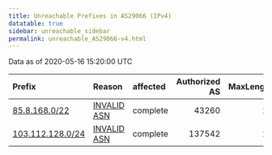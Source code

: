 ```yaml
---
title: Unreachable Prefixes in AS29066 (IPv4)
datatable: true
sidebar: unreachable_sidebar
permalink: unreachable_AS29066-v4.html
---
```


Data as of 2020-05-16 15:20:00 UTC


<div class="datatable-begin"></div>

| Prefix                                                     | Reason                                                                                                  | affected   |   Authorized AS |   MaxLength | Anchor                                         |   unreachable /24s |
|:-----------------------------------------------------------|:--------------------------------------------------------------------------------------------------------|:-----------|----------------:|------------:|:-----------------------------------------------|-------------------:|
| [85.8.168.0/22](https://stat.ripe.net/85.8.168.0/22)       | [INVALID ASN](https://rpki-validator.ripe.net/announcement-preview?asn=AS29066&prefix=85.8.168.0/22)    | complete   |           43260 |          22 | [RIPE](unreachable_RIPE_NCC_RPKI_Root-v4.html) |                  4 |
| [103.112.128.0/24](https://stat.ripe.net/103.112.128.0/24) | [INVALID ASN](https://rpki-validator.ripe.net/announcement-preview?asn=AS29066&prefix=103.112.128.0/24) | complete   |          137542 |          24 | [APNIC](unreachable_APNIC_RPKI_Root-v4.html)   |                  1 |

<div class="datatable-end"></div>